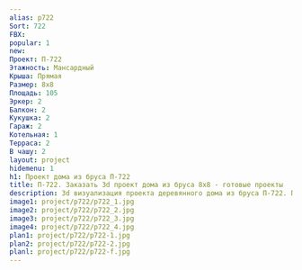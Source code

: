 ```yaml
---
alias: p722
Sort: 722
FBX: 
popular: 1
new: 
Проект: П-722
Этажность: Мансардный
Крыша: Прямая
Размер: 8х8
Площадь: 105
Эркер: 2
Балкон: 2
Кукушка: 2
Гараж: 2
Котельная: 1
Терраса: 2
В чашу: 2
layout: project
hidemenu: 1
h1: Проект дома из бруса П-722
title: П-722. Заказать 3d проект дома из бруса 8х8 - готовые проекты
description: 3d визуализация проекта деревянного дома из бруса П-722. Площадь 105 м2, размер 8х8. Вы можете внести любые изменения в проект.
image1: project/p722/p722_1.jpg
image2: project/p722/p722_2.jpg
image3: project/p722/p722_3.jpg
image4: project/p722/p722_4.jpg
plan1: project/p722/p722-1.jpg
plan2: project/p722/p722-2.jpg
planl: project/p722/p722-f.jpg
---
```

